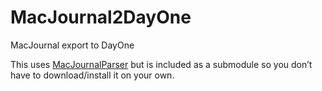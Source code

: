 # MacJournal2DayOne
MacJournal export to DayOne

This uses [MacJournalParser][1] but is included as a submodule so you don’t have to download/install it on your own.

[1]:	https://github.com/jlconlin/MacJournalParser